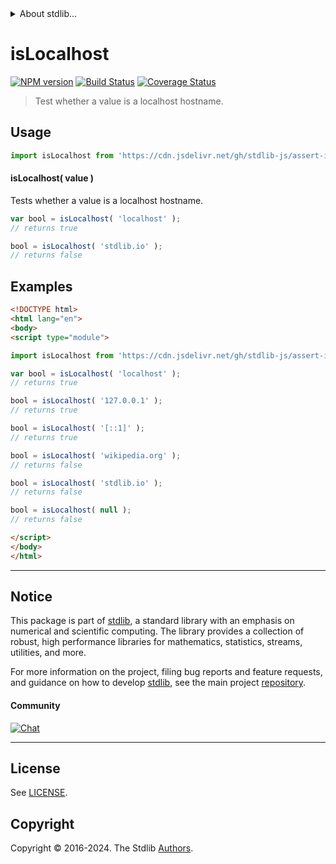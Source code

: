 <!--

@license Apache-2.0

Copyright (c) 2021 The Stdlib Authors.

Licensed under the Apache License, Version 2.0 (the "License");
you may not use this file except in compliance with the License.
You may obtain a copy of the License at

   http://www.apache.org/licenses/LICENSE-2.0

Unless required by applicable law or agreed to in writing, software
distributed under the License is distributed on an "AS IS" BASIS,
WITHOUT WARRANTIES OR CONDITIONS OF ANY KIND, either express or implied.
See the License for the specific language governing permissions and
limitations under the License.

-->


<details>
  <summary>
    About stdlib...
  </summary>
  <p>We believe in a future in which the web is a preferred environment for numerical computation. To help realize this future, we've built stdlib. stdlib is a standard library, with an emphasis on numerical and scientific computation, written in JavaScript (and C) for execution in browsers and in Node.js.</p>
  <p>The library is fully decomposable, being architected in such a way that you can swap out and mix and match APIs and functionality to cater to your exact preferences and use cases.</p>
  <p>When you use stdlib, you can be absolutely certain that you are using the most thorough, rigorous, well-written, studied, documented, tested, measured, and high-quality code out there.</p>
  <p>To join us in bringing numerical computing to the web, get started by checking us out on <a href="https://github.com/stdlib-js/stdlib">GitHub</a>, and please consider <a href="https://opencollective.com/stdlib">financially supporting stdlib</a>. We greatly appreciate your continued support!</p>
</details>

# isLocalhost

[![NPM version][npm-image]][npm-url] [![Build Status][test-image]][test-url] [![Coverage Status][coverage-image]][coverage-url] <!-- [![dependencies][dependencies-image]][dependencies-url] -->

> Test whether a value is a localhost hostname.

<!-- Section to include introductory text. Make sure to keep an empty line after the intro `section` element and another before the `/section` close. -->

<section class="intro">

</section>

<!-- /.intro -->

<!-- Package usage documentation. -->



<section class="usage">

## Usage

```javascript
import isLocalhost from 'https://cdn.jsdelivr.net/gh/stdlib-js/assert-is-localhost@v0.2.2-esm/index.mjs';
```

#### isLocalhost( value )

Tests whether a value is a localhost hostname.

```javascript
var bool = isLocalhost( 'localhost' );
// returns true

bool = isLocalhost( 'stdlib.io' );
// returns false
```

</section>

<!-- /.usage -->

<!-- Package usage notes. Make sure to keep an empty line after the `section` element and another before the `/section` close. -->

<section class="notes">

</section>

<!-- /.notes -->

<!-- Package usage examples. -->

<section class="examples">

## Examples

<!-- eslint no-undef: "error" -->

```html
<!DOCTYPE html>
<html lang="en">
<body>
<script type="module">

import isLocalhost from 'https://cdn.jsdelivr.net/gh/stdlib-js/assert-is-localhost@v0.2.2-esm/index.mjs';

var bool = isLocalhost( 'localhost' );
// returns true

bool = isLocalhost( '127.0.0.1' );
// returns true

bool = isLocalhost( '[::1]' );
// returns true

bool = isLocalhost( 'wikipedia.org' );
// returns false

bool = isLocalhost( 'stdlib.io' );
// returns false

bool = isLocalhost( null );
// returns false

</script>
</body>
</html>
```

</section>

<!-- /.examples -->

<!-- Section to include cited references. If references are included, add a horizontal rule *before* the section. Make sure to keep an empty line after the `section` element and another before the `/section` close. -->

<section class="references">

</section>

<!-- /.references -->

<!-- Section for all links. Make sure to keep an empty line after the `section` element and another before the `/section` close. -->


<section class="main-repo" >

* * *

## Notice

This package is part of [stdlib][stdlib], a standard library with an emphasis on numerical and scientific computing. The library provides a collection of robust, high performance libraries for mathematics, statistics, streams, utilities, and more.

For more information on the project, filing bug reports and feature requests, and guidance on how to develop [stdlib][stdlib], see the main project [repository][stdlib].

#### Community

[![Chat][chat-image]][chat-url]

---

## License

See [LICENSE][stdlib-license].


## Copyright

Copyright &copy; 2016-2024. The Stdlib [Authors][stdlib-authors].

</section>

<!-- /.stdlib -->

<!-- Section for all links. Make sure to keep an empty line after the `section` element and another before the `/section` close. -->

<section class="links">

[npm-image]: http://img.shields.io/npm/v/@stdlib/assert-is-localhost.svg
[npm-url]: https://npmjs.org/package/@stdlib/assert-is-localhost

[test-image]: https://github.com/stdlib-js/assert-is-localhost/actions/workflows/test.yml/badge.svg?branch=v0.2.2
[test-url]: https://github.com/stdlib-js/assert-is-localhost/actions/workflows/test.yml?query=branch:v0.2.2

[coverage-image]: https://img.shields.io/codecov/c/github/stdlib-js/assert-is-localhost/main.svg
[coverage-url]: https://codecov.io/github/stdlib-js/assert-is-localhost?branch=main

<!--

[dependencies-image]: https://img.shields.io/david/stdlib-js/assert-is-localhost.svg
[dependencies-url]: https://david-dm.org/stdlib-js/assert-is-localhost/main

-->

[chat-image]: https://img.shields.io/gitter/room/stdlib-js/stdlib.svg
[chat-url]: https://app.gitter.im/#/room/#stdlib-js_stdlib:gitter.im

[stdlib]: https://github.com/stdlib-js/stdlib

[stdlib-authors]: https://github.com/stdlib-js/stdlib/graphs/contributors

[umd]: https://github.com/umdjs/umd
[es-module]: https://developer.mozilla.org/en-US/docs/Web/JavaScript/Guide/Modules

[deno-url]: https://github.com/stdlib-js/assert-is-localhost/tree/deno
[deno-readme]: https://github.com/stdlib-js/assert-is-localhost/blob/deno/README.md
[umd-url]: https://github.com/stdlib-js/assert-is-localhost/tree/umd
[umd-readme]: https://github.com/stdlib-js/assert-is-localhost/blob/umd/README.md
[esm-url]: https://github.com/stdlib-js/assert-is-localhost/tree/esm
[esm-readme]: https://github.com/stdlib-js/assert-is-localhost/blob/esm/README.md
[branches-url]: https://github.com/stdlib-js/assert-is-localhost/blob/main/branches.md

[stdlib-license]: https://raw.githubusercontent.com/stdlib-js/assert-is-localhost/main/LICENSE

</section>

<!-- /.links -->
